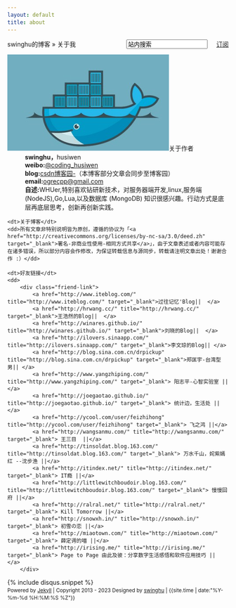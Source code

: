 ```yaml
---
layout: default
title: about
---
```

<div id="content" class="aboutMe">
<form class="page-loc" method="GET" action="/search">
	<span style="float:right"><input type="text" class="web-search" name ="q" value="站内搜索" /><a href="http://swinghu.github.com/atom.xml" class="page-rss" style="margin-left: 20px;">订阅</a></span>
  	swinghu的博客 » 关于我
</form>
<dl class="aboutDl">
	<dt><img src="/images/mine.jpg" />关于作者</dt>
	<dd><strong>swinghu，</strong>husiwen </dd>
	<dd><strong>weibo:</strong><a href="http://weibo.com/u/1680100140" target="_blank">@coding_husiwen</a></dd>
	<dd><strong>blog:</strong><a href="http://blog.csdn.net/jxusthusiwen" target="_blank">csdn博客园-</a>（本博客部分文章会同步至博客园）</dd>
	<dd><strong>email:</strong><a href="mailto:ogrecpp@gmail.com">ogrecpp@gmail.com</a></dd>
	<dd><strong>自述:</strong>WHUer,特别喜欢钻研新技术，对服务器端开发,linux,服务端 (NodeJS),Go,Lua,以及数据库 (MongoDB) 知识很感兴趣。行动方式是底层再底层思考，创新再创新实践。</dd>

	<dt>关于博客</dt>
	<dd>所有文章非特别说明皆为原创，遵循的协议为「<a href="http://creativecommons.org/licenses/by-nc-sa/3.0/deed.zh" target="_blank">署名-非商业性使用-相同方式共享</a>」，由于文章表述或者内容可能存在诸多错误，所以部分内容会作修改，为保证转载信息与源同步，转载请注明文章出处！谢谢合作 :）</dd>

	<dt>好友链接</dt>
	<dd>
        <div class="friend-link">
        	<a href="http://www.iteblog.com/" title="http://www.iteblog.com/" target="_blank">过往记忆'Blog||  </a>
            <a href="http://hrwang.cc/" title="http://hrwang.cc/" target="_blank">王浩然的Blog||  </a>
            <a href="http://winares.github.io/" title="http://winares.github.io/" target="_blank">刘晓的Blog||  </a>
            <a href="http://ilovers.sinaapp.com/" title="http://ilovers.sinaapp.com/" target="_blank">李文琼的Blog|| </a>
			<a href="http://blog.sina.com.cn/drpickup" title="http://blog.sina.com.cn/drpickup" target="_blank">郑匡宇-台湾型男|| </a>
			<a href="http://www.yangzhiping.com/" title="http://www.yangzhiping.com/" target="_blank"> 阳志平-心智实验室 ||</a>
			<a href="http://joegaotao.github.io/" title="http://joegaotao.github.io/" target="_blank"> 统计边，生活处 || </a>
			<a href="http://ycool.com/user/feizhihong" title="http://ycool.com/user/feizhihong" target="_blank"> 飞之鸿 ||</a>
			<a href="http://wangsanmu.com/" title="http://wangsanmu.com/" target="_blank"> 王三目  ||</a>
			<a href="http://tinsoldat.blog.163.com/" title="http://tinsoldat.blog.163.com/" target="_blank"> 万水千山，姹紫嫣红 --沈步渔 ||</a>
			<a href="http://itindex.net/" title="http://itindex.net/" target="_blank"> IT瘾 ||</a>
			<a href="http://littlewitchboudoir.blog.163.com/" title="http://littlewitchboudoir.blog.163.com/" target="_blank"> 慢慢回府 ||</a>			
			<a href="http://ralral.net/" title="http://ralral.net/" target="_blank"> Kill Tomorrow ||</a>
			<a href="http://snowxh.in/" title="http://snowxh.in/" target="_blank"> 初雪の恋 ||</a>
			<a href="http://miaotown.com/" title="http://miaotown.com/" target="_blank"> 薛定谔的喵 ||</a>
			<a href="http://irising.me/" title="http://irising.me/" target="_blank"> Page to Page 由此及彼：分享数字生活感悟和软件应用技巧 || </a>
        </div>
   </dd>
</dl>
{% include disqus.snippet %}
<div class="footer">
    <small>Powered by <a href="https://github.com/mojombo/jekyll">Jekyll</a> | Copyright 2013 - 2023 Designed by <a href="http://swinghu.github.com/about.html">swinghu</a> | <span class="label label-info">{{site.time | date:"%Y-%m-%d %H:%M:%S %Z"}}</span></small>
</div>
</div>
<script type="text/javascript">
$(function(){
	$('#disqus_container .comment').trigger('click');
});
</script>
